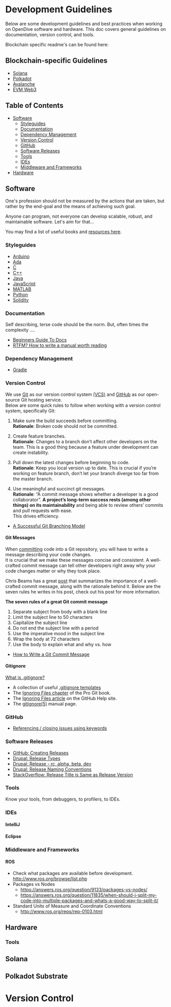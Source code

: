 # Development Guidelines
Below are some development guidelines and best practices when working on OpenDive software and hardware.
This doc covers general guidelines on documentation, version control, and tools.   

Blockchain specific readme's can be found here:

## Blockchain-specific Guidelines

- [Solana](https://github.com/OpenDive/dev-guidelines/blob/main/SOLANA.md)
- [Polkadot](https://github.com/OpenDive/dev-guidelines/blob/main/POLKADOT.md)
- [Avalanche](https://github.com/OpenDive/dev-guidelines/blob/main/AVALANCHE.md)
- [EVM Web3](https://github.com/OpenDive/dev-guidelines/blob/main/STANDARD_EVM.md)
## Table of Contents

- [Software](#project-structure)
	- [Styleguides](#styleguides)
	- [Documentation](#documentation)
	- [Dependency Management](#dependency-management)
	- [Version Control](#version-control)
	- [GitHub](#github)
	- [Software Releases](#software-releases)
	- [Tools](#tools)
	- [IDEs](#ides)
	- [Middleware and Frameworks](#middleware-and-frameworks)
- [Hardware](#hardware)



## Software

One's profession should not be measured by the actions that are taken, but rather by the end-goal and the means of achieving such goal.

Anyone can program, not everyone can develop scalable, robust, and maintainable software. Let's aim for that...

You may find a list of useful books and [resources here](https://github.com/kPatch/awesome-developer-resources/blob/master/README.md#software-engineering).

### Styleguides

- [Arduino](https://www.arduino.cc/en/Reference/StyleGuide)
- [Ada]()
- [C](http://www.maultech.com/chrislott/resources/cstyle/indhill-cstyle.pdf)
- [C++](https://google.github.io/styleguide/cppguide.html)
- [Java](https://google.github.io/styleguide/javaguide.html)
- [JavaScript](https://github.com/feross/standard)
- [MATLAB](https://sites.google.com/site/matlabstyleguidelines/)
- [Python](https://google.github.io/styleguide/pyguide.html)
- [Solidity](http://solidity.readthedocs.io/en/develop/style-guide.html)

### Documentation

Self describing, terse code should be the norm. But, often times the complexity .... 

- [Beginners Guide To Docs](http://www.writethedocs.org/guide/writing/beginners-guide-to-docs/)
- [RTFM? How to write a manual worth reading](https://opensource.com/business/15/5/write-better-docs)

### Dependency Management

- [Gradle](https://gradle.org)

### Version Control

We use [Git](https://git-scm.com/) as our version control system [(VCS)](https://git-scm.com/book/en/v2/Getting-Started-About-Version-Control) and [GitHub](https://github.com/ATR-Lab) as our open-source Git hosting service.  
Below are some quick rules to follow when working with a version control system, specifically Git:

1. Make sure the build succeeds before committing.  
**Rationale**: Broken code should not be committed.

2. Create feature branches.  
**Rationale**: Changes to a branch don’t affect other developers on the team. This is a good thing because a feature under development can create instability.

3. Pull down the latest changes before beginning to code.  
**Rationale**: Keep you local version up to date. This is crucial if you’re working on feature branch, don’t let your branch diverge too far from the master branch.

4. Use meaningful and succinct git messages.  
**Rationale**: “A commit message shows whether a developer is a good collaborator”. **A project’s long-term success rests (among other things) on its maintainability** and being able to review others’ commits and pull requests with ease.  
This drives efficiency.

- [A Successful Git Branching Model](http://nvie.com/posts/a-successful-git-branching-model/)

#### Git Messages

When [committing](http://dont-be-afraid-to-commit.readthedocs.io/en/latest/git/commandlinegit.html) code into a Git repository, you will have to write a message describing your code changes.  
It is crucial that we make these messages concise and consistent. A well-crafted commit message can tell other developers right away why your code changes matter or why they took place.  
  
Chris Beams has a great [post](https://chris.beams.io/posts/git-commit/) that summarizes the importance of a well-crafted commit message, along with the rationale behind it. Below are the seven rules he writes in his post, check out his post for more information.
    
**The seven rules of a great Git commit message**  
1. Separate subject from body with a blank line
2. Limit the subject line to 50 characters
3. Capitalize the subject line
4. Do not end the subject line with a period
5. Use the imperative mood in the subject line
6. Wrap the body at 72 characters
7. Use the body to explain what and why vs. how

- [How to Write a Git Commit Message](http://chris.beams.io/posts/git-commit/)

#### Gitignore

[What is .gitignore?](http://stackoverflow.com/questions/27850222/what-is-gitignore-exactly/27850270)

- A collection of useful [.gitignore templates](https://github.com/github/gitignore)
- The [Ignoring Files chapter](https://git-scm.com/book/en/v2/Git-Basics-Recording-Changes-to-the-Repository#Ignoring-Files) of the Pro Git book.
- The [Ignoring Files article](https://help.github.com/articles/ignoring-files/) on the GitHub Help site.
- The [gitignore(5)](https://git-scm.com/docs/gitignore) manual page.

### GitHub
- [Referencing / closing issues using keywords](https://help.github.com/en/articles/closing-issues-using-keywords)

### Software Releases
- [GitHub: Creating Releases](https://help.github.com/en/articles/creating-releases)
- [Drupal: Release Types](https://www.drupal.org/node/467020)
- [Drupal: Release - rc, alpha, beta, dev](https://drupal.stackexchange.com/questions/99612/what-does-rc-stand-for-when-to-use-alpha-beta-and-dev-instead)
- [Drupal: Release Naming Conventions](https://www.drupal.org/node/1015226)
- [StackOverflow: Release Title is Same as Release Version](https://softwareengineering.stackexchange.com/questions/345006/why-popular-repositories-use-release-version-as-a-release-title-in-github)

### Tools

Know your tools, from debuggers, to profilers, to IDEs.

### IDEs

#### IntelliJ

#### Eclipse

### Middleware and Frameworks

#### ROS
- Check what packages are available before development. http://www.ros.org/browse/list.php
- Packages vs Nodes
  - https://answers.ros.org/question/9133/packages-vs-nodes/
  - https://answers.ros.org/question/11835/when-should-i-split-my-code-into-multiple-packages-and-whats-a-good-way-to-split-it/
- Standard Units of Measure and Coordinate Conventions
  - http://www.ros.org/reps/rep-0103.html

## Hardware

### Tools

## Solana

## Polkadot Substrate

# Version Control
